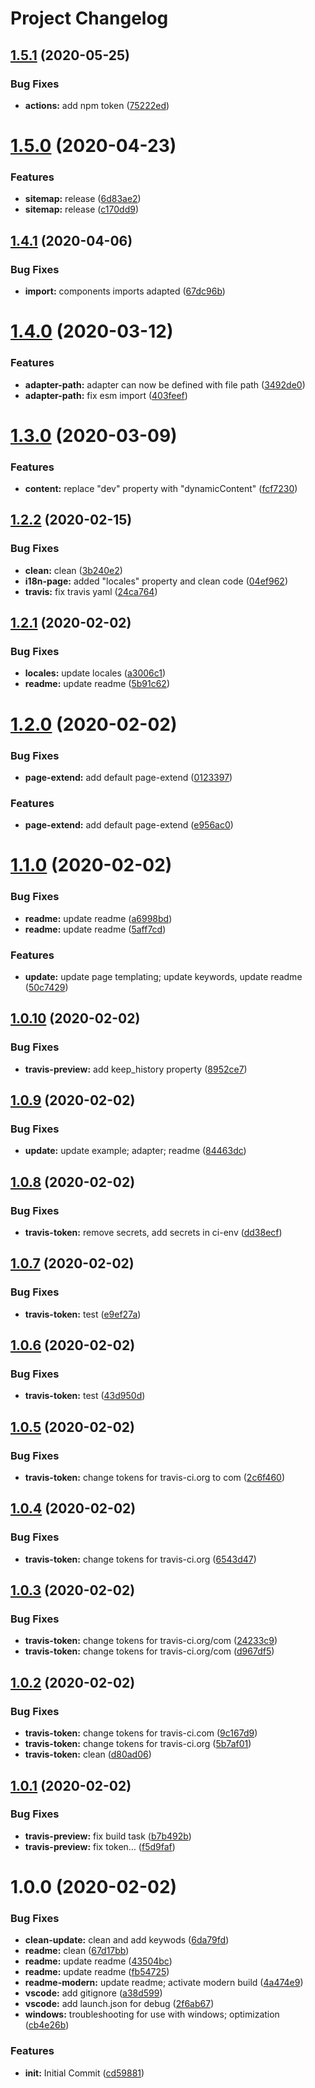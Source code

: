 # Project Changelog

## [1.5.1](https://github.com/GrabarzUndPartner/nuxt-page-generator-helper/compare/v1.5.0...v1.5.1) (2020-05-25)


### Bug Fixes

* **actions:** add npm token ([75222ed](https://github.com/GrabarzUndPartner/nuxt-page-generator-helper/commit/75222ed167671ef250ec7d008bd264403128b91f))

# [1.5.0](https://github.com/GrabarzUndPartner/nuxt-page-generator-helper/compare/v1.4.1...v1.5.0) (2020-04-23)


### Features

* **sitemap:** release ([6d83ae2](https://github.com/GrabarzUndPartner/nuxt-page-generator-helper/commit/6d83ae20b36d91f05c3601290541743edbd9afca))
* **sitemap:** release ([c170dd9](https://github.com/GrabarzUndPartner/nuxt-page-generator-helper/commit/c170dd9aa6093168e9a04af2de9b5b60c7b7c2ee))

## [1.4.1](https://github.com/GrabarzUndPartner/nuxt-page-generator-helper/compare/v1.4.0...v1.4.1) (2020-04-06)


### Bug Fixes

* **import:** components imports adapted ([67dc96b](https://github.com/GrabarzUndPartner/nuxt-page-generator-helper/commit/67dc96bcd1c221759e13e3ce27a778580cf80092))

# [1.4.0](https://github.com/GrabarzUndPartner/nuxt-page-generator-helper/compare/v1.3.0...v1.4.0) (2020-03-12)


### Features

* **adapter-path:** adapter can now be defined with file path ([3492de0](https://github.com/GrabarzUndPartner/nuxt-page-generator-helper/commit/3492de0e1ef21ea4404642eb2c5d3217fadb94da))
* **adapter-path:** fix esm import ([403feef](https://github.com/GrabarzUndPartner/nuxt-page-generator-helper/commit/403feefba3c740d6e940042a3a0c90a0ca9e40a8))

# [1.3.0](https://github.com/GrabarzUndPartner/nuxt-page-generator-helper/compare/v1.2.2...v1.3.0) (2020-03-09)


### Features

* **content:** replace "dev" property with "dynamicContent" ([fcf7230](https://github.com/GrabarzUndPartner/nuxt-page-generator-helper/commit/fcf723064be0121a18e550b6ac4ec098449416d9))

## [1.2.2](https://github.com/GrabarzUndPartner/nuxt-page-generator-helper/compare/v1.2.1...v1.2.2) (2020-02-15)


### Bug Fixes

* **clean:** clean ([3b240e2](https://github.com/GrabarzUndPartner/nuxt-page-generator-helper/commit/3b240e2ae192df6efbbb07d228270ca1bd8bbe9b))
* **i18n-page:** added "locales" property and clean code ([04ef962](https://github.com/GrabarzUndPartner/nuxt-page-generator-helper/commit/04ef962a06ff8d6072cc6993b232136dcf147b8f))
* **travis:** fix travis yaml ([24ca764](https://github.com/GrabarzUndPartner/nuxt-page-generator-helper/commit/24ca764fa4bcf64303ece9bbb8eba4255778d923))

## [1.2.1](https://github.com/GrabarzUndPartner/nuxt-page-generator-helper/compare/v1.2.0...v1.2.1) (2020-02-02)


### Bug Fixes

* **locales:** update locales ([a3006c1](https://github.com/GrabarzUndPartner/nuxt-page-generator-helper/commit/a3006c19f131d429af24af7b8fbefc8c1551798d))
* **readme:** update readme ([5b91c62](https://github.com/GrabarzUndPartner/nuxt-page-generator-helper/commit/5b91c62467f710c110f497c4c33ff587222fe409))

# [1.2.0](https://github.com/GrabarzUndPartner/nuxt-page-generator-helper/compare/v1.1.0...v1.2.0) (2020-02-02)


### Bug Fixes

* **page-extend:** add default page-extend ([0123397](https://github.com/GrabarzUndPartner/nuxt-page-generator-helper/commit/01233979f5887aee4322c73748fd41724f62aadf))


### Features

* **page-extend:** add default page-extend ([e956ac0](https://github.com/GrabarzUndPartner/nuxt-page-generator-helper/commit/e956ac0e59d985bde10e1da2e4ce05aa510a63a0))

# [1.1.0](https://github.com/GrabarzUndPartner/nuxt-page-generator-helper/compare/v1.0.10...v1.1.0) (2020-02-02)


### Bug Fixes

* **readme:** update readme ([a6998bd](https://github.com/GrabarzUndPartner/nuxt-page-generator-helper/commit/a6998bd9b3ebe5f16e82917cf7d9cd0df53381f9))
* **readme:** update readme ([5aff7cd](https://github.com/GrabarzUndPartner/nuxt-page-generator-helper/commit/5aff7cd0c38a00ef71958c5bb0290b310eca0b63))


### Features

* **update:** update page templating; update keywords, update readme ([50c7429](https://github.com/GrabarzUndPartner/nuxt-page-generator-helper/commit/50c742993d97912a906fd0be1b0b79c136bc9eaa))

## [1.0.10](https://github.com/GrabarzUndPartner/nuxt-page-generator-helper/compare/v1.0.9...v1.0.10) (2020-02-02)


### Bug Fixes

* **travis-preview:** add keep_history property ([8952ce7](https://github.com/GrabarzUndPartner/nuxt-page-generator-helper/commit/8952ce727ac3caa3bb37c2b5720330c0f8e95eaf))

## [1.0.9](https://github.com/GrabarzUndPartner/nuxt-page-generator-helper/compare/v1.0.8...v1.0.9) (2020-02-02)


### Bug Fixes

* **update:** update example; adapter; readme ([84463dc](https://github.com/GrabarzUndPartner/nuxt-page-generator-helper/commit/84463dce28266389794e65beb03560a616391d47))

## [1.0.8](https://github.com/GrabarzUndPartner/nuxt-page-generator-helper/compare/v1.0.7...v1.0.8) (2020-02-02)


### Bug Fixes

* **travis-token:** remove secrets, add secrets in ci-env ([dd38ecf](https://github.com/GrabarzUndPartner/nuxt-page-generator-helper/commit/dd38ecf8260c6800e2721ee12e722ba57c9047af))

## [1.0.7](https://github.com/GrabarzUndPartner/nuxt-page-generator-helper/compare/v1.0.6...v1.0.7) (2020-02-02)


### Bug Fixes

* **travis-token:** test ([e9ef27a](https://github.com/GrabarzUndPartner/nuxt-page-generator-helper/commit/e9ef27acda169ef301fc078d2188c10cd756eca8))

## [1.0.6](https://github.com/GrabarzUndPartner/nuxt-page-generator-helper/compare/v1.0.5...v1.0.6) (2020-02-02)


### Bug Fixes

* **travis-token:** test ([43d950d](https://github.com/GrabarzUndPartner/nuxt-page-generator-helper/commit/43d950df83c78ef4202a28590ed7e6d3e8420b63))

## [1.0.5](https://github.com/GrabarzUndPartner/nuxt-page-generator-helper/compare/v1.0.4...v1.0.5) (2020-02-02)


### Bug Fixes

* **travis-token:** change tokens for travis-ci.org to com ([2c6f460](https://github.com/GrabarzUndPartner/nuxt-page-generator-helper/commit/2c6f46033dbc6fe5d399ba51bc04908b782a729b))

## [1.0.4](https://github.com/GrabarzUndPartner/nuxt-page-generator-helper/compare/v1.0.3...v1.0.4) (2020-02-02)


### Bug Fixes

* **travis-token:** change tokens for travis-ci.org ([6543d47](https://github.com/GrabarzUndPartner/nuxt-page-generator-helper/commit/6543d4727d0de450603f0cea72c4e26790ff09d2))

## [1.0.3](https://github.com/GrabarzUndPartner/nuxt-page-generator-helper/compare/v1.0.2...v1.0.3) (2020-02-02)


### Bug Fixes

* **travis-token:** change tokens for travis-ci.org/com ([24233c9](https://github.com/GrabarzUndPartner/nuxt-page-generator-helper/commit/24233c9b43a2c4d8b0898daf7566a05786713938))
* **travis-token:** change tokens for travis-ci.org/com ([d967df5](https://github.com/GrabarzUndPartner/nuxt-page-generator-helper/commit/d967df5a72db458c72b00cdfd2ce1a023e23e16e))

## [1.0.2](https://github.com/GrabarzUndPartner/nuxt-page-generator-helper/compare/v1.0.1...v1.0.2) (2020-02-02)


### Bug Fixes

* **travis-token:** change tokens for travis-ci.com ([9c167d9](https://github.com/GrabarzUndPartner/nuxt-page-generator-helper/commit/9c167d95d01002704f1c8743868fd2ec67de4027))
* **travis-token:** change tokens for travis-ci.org ([5b7af01](https://github.com/GrabarzUndPartner/nuxt-page-generator-helper/commit/5b7af016fd0b0bce2c9a413e84b92e74c5ce660e))
* **travis-token:** clean ([d80ad06](https://github.com/GrabarzUndPartner/nuxt-page-generator-helper/commit/d80ad06d8351fd1513fdc7c9bcdbbd313170ba22))

## [1.0.1](https://github.com/GrabarzUndPartner/nuxt-page-generator-helper/compare/v1.0.0...v1.0.1) (2020-02-02)


### Bug Fixes

* **travis-preview:** fix build task ([b7b492b](https://github.com/GrabarzUndPartner/nuxt-page-generator-helper/commit/b7b492babda47c6e5f19a1f8c7620703184219d3))
* **travis-preview:** fix token… ([f5d9faf](https://github.com/GrabarzUndPartner/nuxt-page-generator-helper/commit/f5d9faf1af2a1f569d0806f0f87d98a39f4e50d5))

# 1.0.0 (2020-02-02)


### Bug Fixes

* **clean-update:** clean and add keywods ([6da79fd](https://github.com/GrabarzUndPartner/nuxt-page-generator-helper/commit/6da79fd5f789fc0ff5e90b0e1edaa12565d4457a))
* **readme:** clean ([67d17bb](https://github.com/GrabarzUndPartner/nuxt-page-generator-helper/commit/67d17bbc4c37b4d238ccb489944753932e4d032d))
* **readme:** update readme ([43504bc](https://github.com/GrabarzUndPartner/nuxt-page-generator-helper/commit/43504bc1f5f29aefd69e0e9e71bfcc8d08633b6c))
* **readme:** update readme ([fb54725](https://github.com/GrabarzUndPartner/nuxt-page-generator-helper/commit/fb547258e206e52b5db17eb74b44854fad4af169))
* **readme-modern:** update readme; activate modern build ([4a474e9](https://github.com/GrabarzUndPartner/nuxt-page-generator-helper/commit/4a474e9e4ce7d986d9adddf7e7fa40d62cfd6168))
* **vscode:** add gitignore ([a38d599](https://github.com/GrabarzUndPartner/nuxt-page-generator-helper/commit/a38d599976f6cf020feb6fad64b9d5bbf26453dc))
* **vscode:** add launch.json for debug ([2f6ab67](https://github.com/GrabarzUndPartner/nuxt-page-generator-helper/commit/2f6ab6718ac6c5c053052a26c1b89f4eea9083ea))
* **windows:** troubleshooting for use with windows; optimization ([cb4e26b](https://github.com/GrabarzUndPartner/nuxt-page-generator-helper/commit/cb4e26b43773da7ac98427767d2ab2817b672535))


### Features

* **init:** Initial Commit ([cd59881](https://github.com/GrabarzUndPartner/nuxt-page-generator-helper/commit/cd59881ca5749e40c27cc26515a143f92b6a0604))
